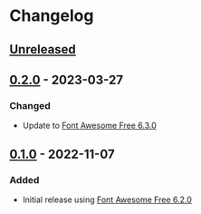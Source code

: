# Changelog

## [Unreleased]

## [0.2.0] - 2023-03-27

### Changed

- Update to [Font Awesome Free 6.3.0](https://github.com/FortAwesome/Font-Awesome/releases/tag/6.3.0)

## [0.1.0] - 2022-11-07

### Added

- Initial release using [Font Awesome Free 6.2.0](https://github.com/FortAwesome/Font-Awesome/releases/tag/6.2.0)

[unreleased]: https://github.com/aptinio/fontawesome_elixir/compare/v0.2.0...HEAD
[0.2.0]: https://github.com/aptinio/fontawesome_elixir/compare/v0.1.0...v0.2.0
[0.1.0]: https://github.com/aptinio/fontawesome_elixir/releases/tag/v0.1.0
